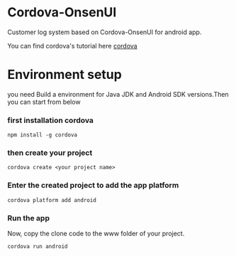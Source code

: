 # Cordova-OnsenUI
<p>Customer log system based on Cordova-OnsenUI for android app.</p>
<p>You can find cordova's tutorial here <a href='https://cordova.apache.org/'>cordova</a></p>

# Environment setup
you need Build a environment for Java JDK and Android SDK versions.Then you can start from below

### first installation cordova
`npm install -g cordova`

### then create your project
`cordova create <your project name>`
  
### Enter the created project to add the app platform
`cordova platform add android`
  
### Run the app
<p>Now, copy the clone code to the www folder of your project.</p>

`cordova run android`
